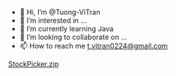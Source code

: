 - 👋 Hi, I’m @Tuong-ViTran
- 👀 I’m interested in ...
- 🌱 I’m currently learning Java
- 💞️ I’m looking to collaborate on ...
- 📫 How to reach me t.vitran0224@gmail.com

<!---
Tuong-ViTran/Tuong-ViTran is a ✨ special ✨ repository because its `README.md` (this file) appears on your GitHub profile.
You can click the Preview link to take a look at your changes.
--->
[StockPicker.zip](https://github.com/Tuong-ViTran/Tuong-ViTran/files/8983874/StockPicker.zip)
